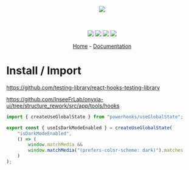 <p align="center">
    <img src="https://user-images.githubusercontent.com/6702424/80216211-00ef5280-863e-11ea-81de-59f3a3d4b8e4.png">  
</p>
<p align="center">
    <i></i>
    <br>
    <br>
    <img src="https://github.com/garronej/powerhooks/workflows/ci/badge.svg?branch=master">
    <img src="https://img.shields.io/bundlephobia/minzip/powerhooks">
    <img src="https://img.shields.io/npm/dw/powerhooks">
    <img src="https://img.shields.io/npm/l/powerhooks">
</p>
<p align="center">
  <a href="https://github.com/garronej/powerhooks">Home</a>
  -
  <a href="https://github.com/garronej/powerhooks">Documentation</a>
</p>

# Install / Import

https://github.com/testing-library/react-hooks-testing-library

https://github.com/InseeFrLab/onyxia-ui/tree/structure_rework/src/app/tools/hooks


```typescript
import { createUseGlobalState } from "powerhooks/useGlobalState";

export const { useIsDarkModeEnabled } = createUseGlobalState(
    "isDarkModeEnabled",
    () => (
        window.matchMedia &&
        window.matchMedia("(prefers-color-scheme: dark)").matches
    )
);
```
